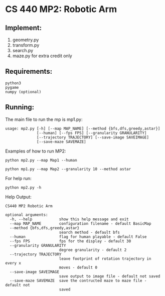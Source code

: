 # CS 440 MP2: Robotic Arm

## Implement:
1. geometry.py
2. transform.py
3. search.py
4. maze.py for extra credit only 

## Requirements:
```
python3
pygame
numpy (optional)
```
## Running:
The main file to run the mp is mp1.py:

```
usage: mp2.py [-h] [--map MAP_NAME] [--method {bfs,dfs,greedy,astar}]
              [--human] [--fps FPS] [--granularity GRANULARITY]
              [--trajectory TRAJECTORY] [--save-image SAVEIMAGE]
              [--save-maze SAVEMAZE]
```

Examples of how to run MP2:
```
python mp2.py --map Map1 --human
```
```
python mp1.py --map Map2 --granularity 10 --method astar
```

For help run:
```
python mp2.py -h
```
Help Output:
```
CS440 MP2 Robotic Arm

optional arguments:
  -h, --help            show this help message and exit
  --map MAP_NAME        configuration filename - default BasicMap
  --method {bfs,dfs,greedy,astar}
                        search method - default bfs
  --human               flag for human playable - default False
  --fps FPS             fps for the display - default 30
  --granularity GRANULARITY
                        degree granularity - default 2
  --trajectory TRAJECTORY
                        leave footprint of rotation trajectory in every x
                        moves - default 0
  --save-image SAVEIMAGE
                        save output to image file - default not saved
  --save-maze SAVEMAZE  save the contructed maze to maze file - default not
                        saved

```